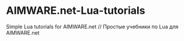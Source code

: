 # AIMWARE.net-Lua-tutorials
Simple Lua tutorials for AIMWARE.net // Простые учебники по Lua для AIMWARE.net
